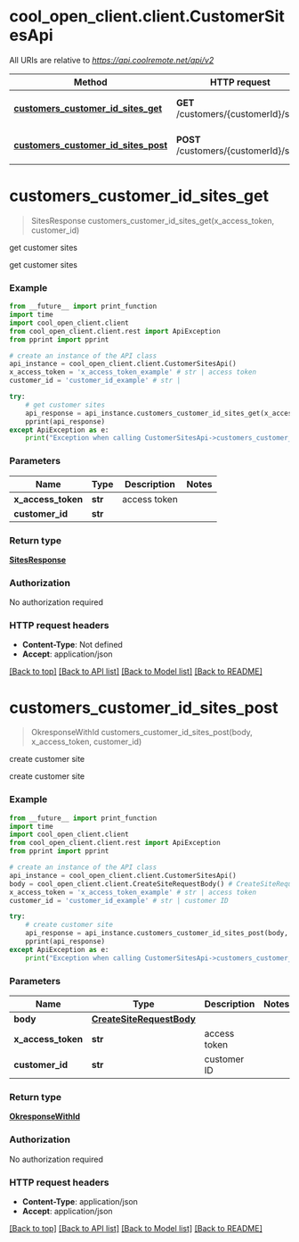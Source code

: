 # cool_open_client.client.CustomerSitesApi

All URIs are relative to *https://api.coolremote.net/api/v2*

Method | HTTP request | Description
------------- | ------------- | -------------
[**customers_customer_id_sites_get**](CustomerSitesApi.md#customers_customer_id_sites_get) | **GET** /customers/{customerId}/sites | get customer sites
[**customers_customer_id_sites_post**](CustomerSitesApi.md#customers_customer_id_sites_post) | **POST** /customers/{customerId}/sites | create customer site

# **customers_customer_id_sites_get**
> SitesResponse customers_customer_id_sites_get(x_access_token, customer_id)

get customer sites

get customer sites

### Example
```python
from __future__ import print_function
import time
import cool_open_client.client
from cool_open_client.client.rest import ApiException
from pprint import pprint

# create an instance of the API class
api_instance = cool_open_client.client.CustomerSitesApi()
x_access_token = 'x_access_token_example' # str | access token
customer_id = 'customer_id_example' # str | 

try:
    # get customer sites
    api_response = api_instance.customers_customer_id_sites_get(x_access_token, customer_id)
    pprint(api_response)
except ApiException as e:
    print("Exception when calling CustomerSitesApi->customers_customer_id_sites_get: %s\n" % e)
```

### Parameters

Name | Type | Description  | Notes
------------- | ------------- | ------------- | -------------
 **x_access_token** | **str**| access token | 
 **customer_id** | **str**|  | 

### Return type

[**SitesResponse**](SitesResponse.md)

### Authorization

No authorization required

### HTTP request headers

 - **Content-Type**: Not defined
 - **Accept**: application/json

[[Back to top]](#) [[Back to API list]](../README.md#documentation-for-api-endpoints) [[Back to Model list]](../README.md#documentation-for-models) [[Back to README]](../README.md)

# **customers_customer_id_sites_post**
> OkresponseWithId customers_customer_id_sites_post(body, x_access_token, customer_id)

create customer site

create customer site

### Example
```python
from __future__ import print_function
import time
import cool_open_client.client
from cool_open_client.client.rest import ApiException
from pprint import pprint

# create an instance of the API class
api_instance = cool_open_client.client.CustomerSitesApi()
body = cool_open_client.client.CreateSiteRequestBody() # CreateSiteRequestBody | 
x_access_token = 'x_access_token_example' # str | access token
customer_id = 'customer_id_example' # str | customer ID

try:
    # create customer site
    api_response = api_instance.customers_customer_id_sites_post(body, x_access_token, customer_id)
    pprint(api_response)
except ApiException as e:
    print("Exception when calling CustomerSitesApi->customers_customer_id_sites_post: %s\n" % e)
```

### Parameters

Name | Type | Description  | Notes
------------- | ------------- | ------------- | -------------
 **body** | [**CreateSiteRequestBody**](CreateSiteRequestBody.md)|  | 
 **x_access_token** | **str**| access token | 
 **customer_id** | **str**| customer ID | 

### Return type

[**OkresponseWithId**](OkresponseWithId.md)

### Authorization

No authorization required

### HTTP request headers

 - **Content-Type**: application/json
 - **Accept**: application/json

[[Back to top]](#) [[Back to API list]](../README.md#documentation-for-api-endpoints) [[Back to Model list]](../README.md#documentation-for-models) [[Back to README]](../README.md)

